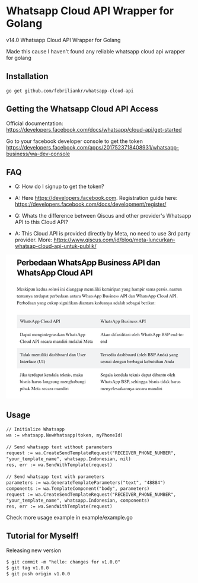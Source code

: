 # Whatsapp Cloud API Wrapper for Golang

v14.0 Whatsapp Cloud API Wrapper for Golang

Made this cause I haven't found any reliable whatsapp cloud api wrapper for golang

## Installation

```
go get github.com/febriliankr/whatsapp-cloud-api
```

## Getting the Whatsapp Cloud API Access

Official documentation: https://developers.facebook.com/docs/whatsapp/cloud-api/get-started

Go to your facebook developer console to get the token https://developers.facebook.com/apps/2017523718408931/whatsapp-business/wa-dev-console

## FAQ

- Q: How do I signup to get the token?
- A: Here https://developers.facebook.com. Registration guide here: https://developers.facebook.com/docs/development/register/

- Q: Whats the difference between Qiscus and other provider's Whatsapp API to this Cloud API?
- A: This Cloud API is provided directly by Meta, no need to use 3rd party provider.
   More: https://www.qiscus.com/id/blog/meta-luncurkan-whatsap-cloud-api-untuk-publik/

![The difference](assets/difference_by_qiscus_blog.png)

## Usage

```
// Initialize Whatsapp
wa := whatsapp.NewWhatsapp(token, myPhoneId)

// Send whatsapp text without parameters
request := wa.CreateSendTemplateRequest("RECEIVER_PHONE_NUMBER", "your_template_name", whatsapp.Indonesian, nil)
res, err := wa.SendWithTemplate(request)

// Send whatsapp text with parameters
parameters := wa.GenerateTemplateParameters("text", "48884")
components := wa.TemplateComponent("body", parameters)
request := wa.CreateSendTemplateRequest("RECEIVER_PHONE_NUMBER", "your_template_name", whatsapp.Indonesian, components)
res, err := wa.SendWithTemplate(request)
```

Check more usage example in example/example.go

## Tutorial for Myself!

Releasing new version
```
$ git commit -m "hello: changes for v1.0.0"
$ git tag v1.0.0
$ git push origin v1.0.0
```